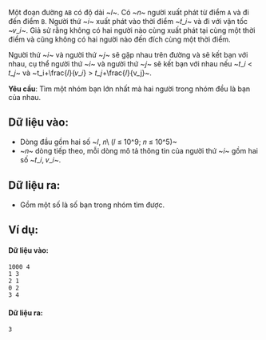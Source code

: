 <!--
**<center>NGUỒN: Ôn HN tháng 11/2017, Đỗ Đức Đông, Ngày 1</center>**
-->

Một đoạn đường `AB` có độ dài ~𝑙~. Có ~𝑛~ người xuất phát từ điểm `A` và đi đến điểm `B`. Người thứ ~𝑖~ xuất phát vào thời điểm ~𝑡_𝑖~ và đi với vận tốc ~𝑣_𝑖~. Giả sử rằng không có hai người nào cùng xuất phát tại cùng một thời điểm và cũng không có hai người nào đến đích cùng một thời điểm.

Người thứ ~𝑖~ và người thứ ~𝑗~ sẽ gặp nhau trên đường và sẽ kết bạn với nhau, cụ thể người thứ ~𝑖~ và người thứ ~𝑗~ sẽ kết bạn với nhau nếu ~𝑡_𝑖 < 𝑡_𝑗~ và ~t_i+\frac{𝑙}{𝑣_𝑖} > 𝑡_𝑗+\frac{𝑙}{v_j}~. 

**Yêu cầu**: Tìm một nhóm bạn lớn nhất mà hai người trong nhóm đều là bạn của nhau.

## Dữ liệu vào:
- Dòng đầu gồm hai số ~𝑙, 𝑛\ (𝑙 ≤ 10^9; 𝑛 ≤ 10^5)~ 
- ~𝑛~ dòng tiếp theo, mỗi dòng mô tả thông tin của người thứ ~𝑖~ gồm hai số ~𝑡_𝑖, 𝑣_𝑖~. 

## Dữ liệu ra:
- Gồm một số là số bạn trong nhóm tìm được.

## Ví dụ:
#### Dữ liệu vào:
```
1000 4
1 3
2 1
0 2
3 4
```

#### Dữ liệu ra:
```
3
```